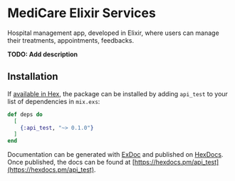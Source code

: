 # MediCare Elixir Services

Hospital management app, developed in Elixir, where users can manage their treatments, appointments, feedbacks. 

**TODO: Add description**

## Installation

If [available in Hex](https://hex.pm/docs/publish), the package can be installed
by adding `api_test` to your list of dependencies in `mix.exs`:

```elixir
def deps do
  [
    {:api_test, "~> 0.1.0"}
  ]
end
```

Documentation can be generated with [ExDoc](https://github.com/elixir-lang/ex_doc)
and published on [HexDocs](https://hexdocs.pm). Once published, the docs can
be found at [https://hexdocs.pm/api_test](https://hexdocs.pm/api_test).

